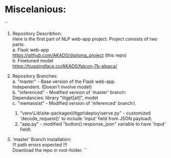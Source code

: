 


# Miscelanious:
``
1. Repository Describtion:\
   Here is the first part of NLP web-app project. Project consists of two parts:\
   a. Flask web-app\
      https://github.com/AKAD0/diploma_project (this repo)\
   b. Finetuned model\
      https://huggingface.co/AKAD0/falcon-7b-alpaca/
   
2. Repository Branches:\
   a. "master" - Base version of the Flask web-app.\
      Independent. (Doesn't involve model)\
   b. "inferenced" - Modified version of 'master' branch:\
      Dependancies: library "litgpt[all]", model\
   c. "memassist" - Modified version of 'inferenced' branch:\
      1) "venv\Lib\site-packages\litgpt\deploy\serve.py" - customized 'decode_request()' to include 'input' field from JSON payload\
      2) "app.py" - modified "button().response_json" variable to have 'input' field\
   
3. 'master' Branch Installation:\
   !!! path errors expected !!!\
   Download the repo in root-folder.
``
